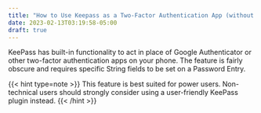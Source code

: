 ```yaml
---
title: "How to Use Keepass as a Two-Factor Authentication App (without Plugins)"
date: 2023-02-13T03:19:58-05:00
draft: true
---
```



KeePass has built-in functionality to act in place of Google Authenticator or other two-factor authentication apps on your phone. The feature is fairly obscure and requires specific String fields to be set on a Password Entry.

{{< hint type=note >}}
This feature is best suited for power users. Non-technical users should strongly consider using a user-friendly KeePass plugin instead.
{{< /hint >}}

